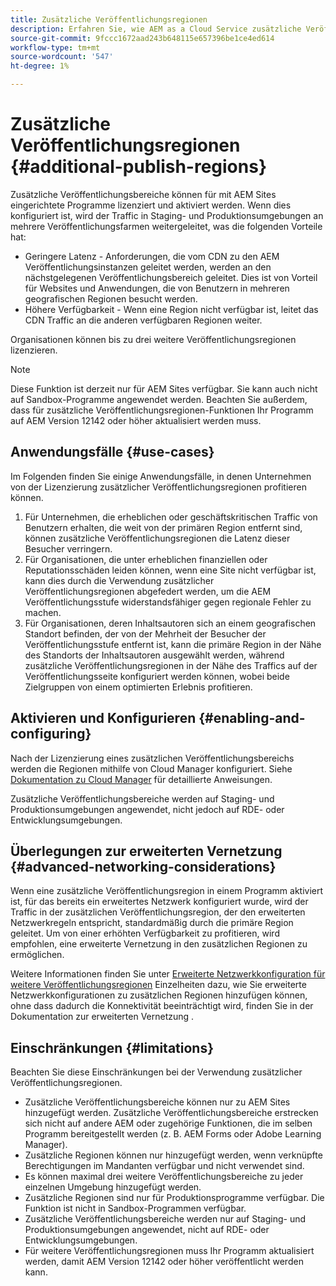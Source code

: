 ```yaml
---
title: Zusätzliche Veröffentlichungsregionen
description: Erfahren Sie, wie AEM as a Cloud Service zusätzliche Veröffentlichungsbereiche unterstützt, um die Verfügbarkeit zu erhöhen und die Latenz zu reduzieren.
source-git-commit: 9fccc1672aad243b648115e657396be1ce4ed614
workflow-type: tm+mt
source-wordcount: '547'
ht-degree: 1%

---
```



# Zusätzliche Veröffentlichungsregionen {#additional-publish-regions}

Zusätzliche Veröffentlichungsbereiche können für mit AEM Sites eingerichtete Programme lizenziert und aktiviert werden. Wenn dies konfiguriert ist, wird der Traffic in Staging- und Produktionsumgebungen an mehrere Veröffentlichungsfarmen weitergeleitet, was die folgenden Vorteile hat:

* Geringere Latenz - Anforderungen, die vom CDN zu den AEM Veröffentlichungsinstanzen geleitet werden, werden an den nächstgelegenen Veröffentlichungsbereich geleitet. Dies ist von Vorteil für Websites und Anwendungen, die von Benutzern in mehreren geografischen Regionen besucht werden.
* Höhere Verfügbarkeit - Wenn eine Region nicht verfügbar ist, leitet das CDN Traffic an die anderen verfügbaren Regionen weiter.

Organisationen können bis zu drei weitere Veröffentlichungsregionen lizenzieren.

>[!NOTE]
>
>Diese Funktion ist derzeit nur für AEM Sites verfügbar. Sie kann auch nicht auf Sandbox-Programme angewendet werden. Beachten Sie außerdem, dass für zusätzliche Veröffentlichungsregionen-Funktionen Ihr Programm auf AEM Version 12142 oder höher aktualisiert werden muss.

## Anwendungsfälle {#use-cases}

Im Folgenden finden Sie einige Anwendungsfälle, in denen Unternehmen von der Lizenzierung zusätzlicher Veröffentlichungsregionen profitieren können.

1. Für Unternehmen, die erheblichen oder geschäftskritischen Traffic von Benutzern erhalten, die weit von der primären Region entfernt sind, können zusätzliche Veröffentlichungsregionen die Latenz dieser Besucher verringern.
1. Für Organisationen, die unter erheblichen finanziellen oder Reputationsschäden leiden können, wenn eine Site nicht verfügbar ist, kann dies durch die Verwendung zusätzlicher Veröffentlichungsregionen abgefedert werden, um die AEM Veröffentlichungsstufe widerstandsfähiger gegen regionale Fehler zu machen.
1. Für Organisationen, deren Inhaltsautoren sich an einem geografischen Standort befinden, der von der Mehrheit der Besucher der Veröffentlichungsstufe entfernt ist, kann die primäre Region in der Nähe des Standorts der Inhaltsautoren ausgewählt werden, während zusätzliche Veröffentlichungsregionen in der Nähe des Traffics auf der Veröffentlichungsseite konfiguriert werden können, wobei beide Zielgruppen von einem optimierten Erlebnis profitieren.

## Aktivieren und Konfigurieren {#enabling-and-configuring}

Nach der Lizenzierung eines zusätzlichen Veröffentlichungsbereichs werden die Regionen mithilfe von Cloud Manager konfiguriert. Siehe [Dokumentation zu Cloud Manager](/help/implementing/cloud-manager/manage-environments.md#multiple-regions) für detaillierte Anweisungen.

Zusätzliche Veröffentlichungsbereiche werden auf Staging- und Produktionsumgebungen angewendet, nicht jedoch auf RDE- oder Entwicklungsumgebungen.

## Überlegungen zur erweiterten Vernetzung {#advanced-networking-considerations}

Wenn eine zusätzliche Veröffentlichungsregion in einem Programm aktiviert ist, für das bereits ein erweitertes Netzwerk konfiguriert wurde, wird der Traffic in der zusätzlichen Veröffentlichungsregion, der den erweiterten Netzwerkregeln entspricht, standardmäßig durch die primäre Region geleitet. Um von einer erhöhten Verfügbarkeit zu profitieren, wird empfohlen, eine erweiterte Vernetzung in den zusätzlichen Regionen zu ermöglichen.

Weitere Informationen finden Sie unter [Erweiterte Netzwerkkonfiguration für weitere Veröffentlichungsregionen](/help/security/configuring-advanced-networking.md#advanced-networking-configuration-for-additional-publish-regions) Einzelheiten dazu, wie Sie erweiterte Netzwerkkonfigurationen zu zusätzlichen Regionen hinzufügen können, ohne dass dadurch die Konnektivität beeinträchtigt wird, finden Sie in der Dokumentation zur erweiterten Vernetzung .

## Einschränkungen {#limitations}

Beachten Sie diese Einschränkungen bei der Verwendung zusätzlicher Veröffentlichungsregionen.

* Zusätzliche Veröffentlichungsbereiche können nur zu AEM Sites hinzugefügt werden. Zusätzliche Veröffentlichungsbereiche erstrecken sich nicht auf andere AEM oder zugehörige Funktionen, die im selben Programm bereitgestellt werden (z. B. AEM Forms oder Adobe Learning Manager).
* Zusätzliche Regionen können nur hinzugefügt werden, wenn verknüpfte Berechtigungen im Mandanten verfügbar und nicht verwendet sind.
* Es können maximal drei weitere Veröffentlichungsbereiche zu jeder einzelnen Umgebung hinzugefügt werden.
* Zusätzliche Regionen sind nur für Produktionsprogramme verfügbar. Die Funktion ist nicht in Sandbox-Programmen verfügbar.
* Zusätzliche Veröffentlichungsbereiche werden nur auf Staging- und Produktionsumgebungen angewendet, nicht auf RDE- oder Entwicklungsumgebungen.
* Für weitere Veröffentlichungsregionen muss Ihr Programm aktualisiert werden, damit AEM Version 12142 oder höher veröffentlicht werden kann.

